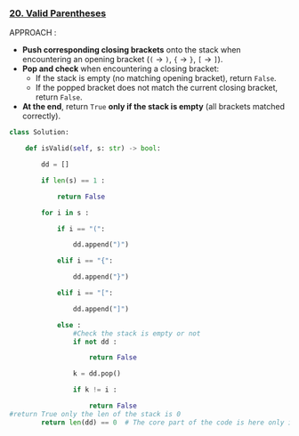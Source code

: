 
### [20. Valid Parentheses](https://leetcode.com/problems/valid-parentheses/)

APPROACH  :
 - **Push corresponding closing brackets** onto the stack when encountering an opening bracket (`(` → `)`, `{` → `}`, `[` → `]`).
- **Pop and check** when encountering a closing bracket:
    - If the stack is empty (no matching opening bracket), return `False`.
    - If the popped bracket does not match the current closing bracket, return `False`.
- **At the end**, return `True` **only if the stack is empty** (all brackets matched correctly).
```PYTHON 
class Solution:

    def isValid(self, s: str) -> bool:

        dd = []

        if len(s) == 1 :

            return False

        for i in s :

            if i == "(":

                dd.append(")")

            elif i == "{":

                dd.append("}")

            elif i == "[":

                dd.append("]")

            else :
				#Check the stack is empty or not 
                if not dd :

                    return False

                k = dd.pop()

                if k != i :

                    return False
#return True only the len of the stack is 0 
        return len(dd) == 0  # The core part of the code is here only if the stack is not empty means return False of the similar brackets alone there. =============IMPORTANT===================
```